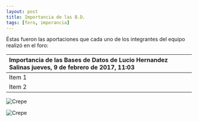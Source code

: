 ```yaml
---
layout: post
title: Importancia de las B.D.
tags: [foro, imporancia]
---
```

Éstas fueron las aportaciones que cada uno de los integrantes del equipo realizó en el foro:

| Importancia de las Bases de Datos                                                                                                       de Lucio Hernandez Salinas jueves, 9 de febrero de 2017, 11:03 |
| :------- | 
| Item 1   | 
| Item 2   | 
           


![Crepe](https://basededatostec.github.io/img/aporte.png)

![Crepe](https://basededatostec.github.io/images/aportacion.jpg)
